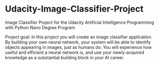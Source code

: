 # Udacity-Image-Classifier-Project
Image Classifier Project for the Udacity Artificial Intelligence Programming with Python Nano Degree Program

Project goal: In this project you will create an image classifier application. By building your own neural network, your system will be able to identify objects appearing in images, just as humans do. You will experience how useful and efficient a neural network is, and use your newly-acquired knowledge as a substantial building block in your AI career.
